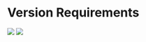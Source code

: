 # Version Requirements
<img src="https://img.shields.io/badge/Django-4.1.3-blue?style=for-the-badge">
<img src="https://img.shields.io/badge/Django_REST_FRAMEWORK-3.14.0-red?style=for-the-badge">   

